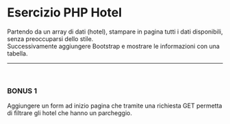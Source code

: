# Esercizio PHP Hotel

Partendo da un array di dati (hotel), stampare in pagina tutti i dati disponibili, senza preoccuparsi dello stile.
<br>
Successivamente aggiungere Bootstrap e mostrare le informazioni con una tabella.

<hr>
<br>

### BONUS 1
Aggiungere un form ad inizio pagina che tramite una richiesta GET permetta di filtrare gli hotel che hanno un parcheggio.
